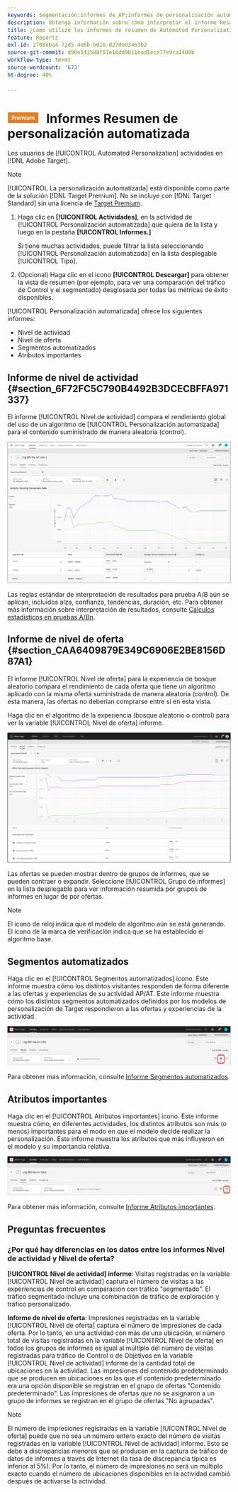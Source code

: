 ```yaml
---
keywords: Segmentación;informes de AP;informes de personalización automatizada;informe de nivel de actividad;informe de nivel de oferta;informe de detalle de oferta;faq
description: Obtenga información sobre cómo interpretar el informe Resumen de Automated Personalization en Adobe Target. Desde este informe puede cambiar a los informes Segmentos automatizados y Atributos importantes.
title: ¿Cómo utilizo los informes de resumen de Automated Personalization?
feature: Reports
exl-id: 2708eba4-72d5-4e6b-b01b-d27de03463b2
source-git-commit: d90e541588f51e16dd9b11ead1ece77e9ca1408b
workflow-type: tm+mt
source-wordcount: '673'
ht-degree: 40%

---
```


# ![PREMIUM](/help/main/assets/premium.png) Informes Resumen de personalización automatizada

Los usuarios de [!UICONTROL Automated Personalization] actividades en [!DNL Adobe Target].

>[!NOTE]
>
>[!UICONTROL La personalización automatizada] está disponible como parte de la solución [!DNL Target Premium]. No se incluye con [!DNL Target Standard] sin una licencia de [Target Premium](/help/main/c-intro/intro.md#premium).

1. Haga clic en **[!UICONTROL Actividades]**, en la actividad de [!UICONTROL Personalización automatizada] que quiera de la lista y luego en la pestaña **[!UICONTROL Informes.]**

   Si tiene muchas actividades, puede filtrar la lista seleccionando [!UICONTROL Personalización automatizada] en la lista desplegable [!UICONTROL Tipo].

1. (Opcional) Haga clic en el icono **[!UICONTROL Descargar]** para obtener la vista de resumen (por ejemplo, para ver una comparación del tráfico de Control y el segmentado) desglosada por todas las métricas de éxito disponibles.

[!UICONTROL Personalización automatizada] ofrece los siguientes informes:

* Nivel de actividad
* Nivel de oferta
* Segmentos automatizados
* Atributos importantes

## Informe de nivel de actividad {#section_6F72FC5C790B4492B3DCECBFFA971337}

El informe [!UICONTROL Nivel de actividad] compara el rendimiento global del uso de un algoritmo de [!UICONTROL Personalización automatizada] para el contenido suministrado de manera aleatoria (control).

![Informe Nivel de actividad  ](/help/main/c-reports/assets/box_plot_ap.png)

Las reglas estándar de interpretación de resultados para prueba A/B aún se aplican, incluidos alza, confianza, tendencias, duración, etc. Para obtener más información sobre interpretación de resultados, consulte   [Cálculos estadísticos en pruebas A/Bn](/help/main/c-reports/statistical-methodology/statistical-calculations.md).

## Informe de nivel de oferta {#section_CAA6409879E349C6906E2BE8156D87A1}

El informe [!UICONTROL Nivel de oferta] para la experiencia de bosque aleatorio compara el rendimiento de cada oferta que tiene un algoritmo aplicado con la misma oferta suministrada de manera aleatoria (control). De esta manera, las ofertas no deberían comprarse entre sí en esta vista.

Haga clic en el algoritmo de la experiencia (bosque aleatorio o control) para ver la variable [!UICONTROL Nivel de oferta] informe.

![](/help/main/c-reports/assets/ap_OfferLevelRpt.png)

Las ofertas se pueden mostrar dentro de grupos de informes, que se pueden contraer o expandir. Seleccione [!UICONTROL Grupo de informes] en la lista desplegable para ver información resumida por grupos de informes en lugar de por ofertas.

>[!NOTE]
>
>El icono de reloj indica que el modelo de algoritmo aún se está generando. El icono de la marca de verificación indica que se ha establecido el algoritmo base.

## Segmentos automatizados

Haga clic en el [!UICONTROL Segmentos automatizados] icono. Este informe muestra cómo los distintos visitantes responden de forma diferente a las ofertas y experiencias de su actividad AP/AT. Este informe muestra cómo los distintos segmentos automatizados definidos por los modelos de personalización de Target respondieron a las ofertas y experiencias de la actividad.

![Icono de segmentos automatizados](/help/main/c-reports/assets/icon-automated-sements-ap.png)

Para obtener más información, consulte [Informe Segmentos automatizados](/help/main/c-reports/c-personalization-insights-reports/automated-segments-report.md).

## Atributos importantes

Haga clic en el [!UICONTROL Atributos importantes] icono. Este informe muestra cómo, en diferentes actividades, los distintos atributos son más (o menos) importantes para el modo en que el modelo decide realizar la personalización. Este informe muestra los atributos que más influyeron en el modelo y su importancia relativa.

![Icono Atributos importantes](/help/main/c-reports/assets/icon-important-attributes-ap.png)

Para obtener más información, consulte [Informe Atributos importantes](/help/main/c-reports/c-personalization-insights-reports/important-attributes-report.md).

## Preguntas frecuentes

### ¿Por qué hay diferencias en los datos entre los informes Nivel de actividad y Nivel de oferta?

**[!UICONTROL Nivel de actividad] informe**: Visitas registradas en la variable [!UICONTROL Nivel de actividad] captura el número de visitas a las experiencias de control en comparación con tráfico &quot;segmentado&quot;. El tráfico segmentado incluye una combinación de tráfico de exploración y tráfico personalizado.

**Informe de nivel de oferta**: Impresiones registradas en la variable [!UICONTROL Nivel de oferta] captura el número de impresiones de cada oferta. Por lo tanto, en una actividad con más de una ubicación, el número total de visitas registradas en la variable [!UICONTROL Nivel de oferta] en todos los grupos de informes es igual al múltiplo del número de visitas registradas para tráfico de Control o de Objetivos en la variable [!UICONTROL Nivel de actividad] informe de la cantidad total de ubicaciones en la actividad. Las impresiones del contenido predeterminado que se producen en ubicaciones en las que el contenido predeterminado era una opción disponible se registran en el grupo de ofertas &quot;Contenido predeterminado&quot;. Las impresiones de ofertas que no se asignaron a un grupo de informes se registran en el grupo de ofertas &quot;No agrupadas&quot;.

>[!NOTE]
>
>El número de impresiones registradas en la variable [!UICONTROL Nivel de oferta] puede que no sea un número entero exacto del número de visitas registradas en la variable [!UICONTROL Nivel de actividad] informe. Esto se debe a discrepancias menores que se producen en la captura de tráfico de datos de informes a través de Internet (la tasa de discrepancia típica es inferior al 5%). Por lo tanto, el número de impresiones no será un múltiplo exacto cuando el número de ubicaciones disponibles en la actividad cambió después de activarse la actividad.
